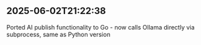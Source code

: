 
## 2025-06-02T21:22:38

Ported AI publish functionality to Go - now calls Ollama directly via subprocess, same as Python version
